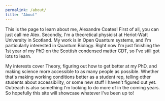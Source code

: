 ```yaml
---
permalink: /about/
title: "About"
---
```

This is the page to learn about me, Alexandre Coates! First of all, you can just call me Alex. Secondly, I'm a theoretical physicist at Heriot-Watt University in Scotland. My work is in Open Quantum systems, and I'm particularly interested in Quantum Biology. Right now I'm just finishing the 1st year of my PhD on the Scottish condensed matter CDT, so I've still got lots to learn. </p>
My interests cover Theory, figuring out how to get better at my PhD, and making science more accessible to as many people as possible. Whether that's making working conditions better as a student rep, telling other students about accessibility, or some new stuff I haven't figured out yet. Outreach is also something I'm looking to do more of in the coming years. So hopefully this site will showcase whatever I've been up to!</p>
